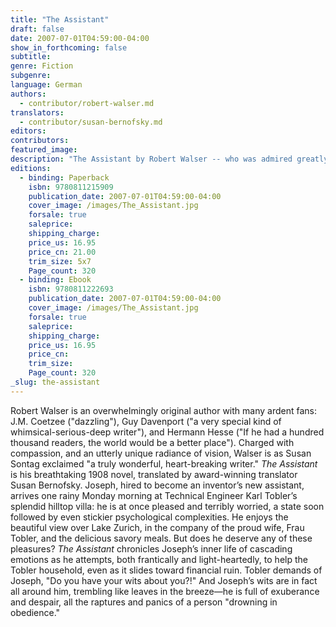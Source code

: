 ```yaml
---
title: "The Assistant"
draft: false
date: 2007-07-01T04:59:00-04:00
show_in_forthcoming: false
subtitle:
genre: Fiction
subgenre:
language: German
authors:
  - contributor/robert-walser.md
translators:
  - contributor/susan-bernofsky.md
editors:
contributors:
featured_image:
description: "The Assistant by Robert Walser -- who was admired greatly by Kafka, Musil, Walter Benjamin, and W.G. Sebald -- is now presented in English for the very first time. "
editions:
  - binding: Paperback
    isbn: 9780811215909
    publication_date: 2007-07-01T04:59:00-04:00
    cover_image: /images/The_Assistant.jpg
    forsale: true
    saleprice:
    shipping_charge:
    price_us: 16.95
    price_cn: 21.00
    trim_size: 5x7
    Page_count: 320
  - binding: Ebook
    isbn: 9780811222693
    publication_date: 2007-07-01T04:59:00-04:00
    cover_image: /images/The_Assistant.jpg
    forsale: true
    saleprice:
    shipping_charge:
    price_us: 16.95
    price_cn:
    trim_size:
    Page_count: 320
_slug: the-assistant
---
```


Robert Walser is an overwhelmingly original author with many ardent fans: J.M. Coetzee ("dazzling"), Guy Davenport ("a very special kind of whimsical-serious-deep writer"), and Hermann Hesse ("If he had a hundred thousand readers, the world would be a better place"). Charged with compassion, and an utterly unique radiance of vision, Walser is as Susan Sontag exclaimed "a truly wonderful, heart-breaking writer." _The Assistant_ is his breathtaking 1908 novel, translated by award-winning translator Susan Bernofsky. Joseph, hired to become an inventor’s new assistant, arrives one rainy Monday morning at Technical Engineer Karl Tobler’s splendid hilltop villa: he is at once pleased and terribly worried, a state soon followed by even stickier psychological complexities. He enjoys the beautiful view over Lake Zurich, in the company of the proud wife, Frau Tobler, and the delicious savory meals. But does he deserve any of these pleasures? _The Assistant_ chronicles Joseph’s inner life of cascading emotions as he attempts, both frantically and light-heartedly, to help the Tobler household, even as it slides toward financial ruin. Tobler demands of Joseph, "Do you have your wits about you?!" And Joseph’s wits are in fact all around him, trembling like leaves in the breeze—he is full of exuberance and despair, all the raptures and panics of a person "drowning in obedience."

